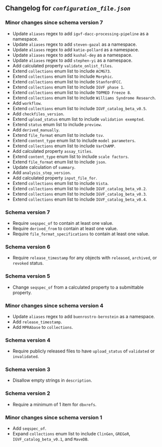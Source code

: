 ## Changelog for *`configuration_file.json`*

### Minor changes since schema version 7

* Update `aliases` regex to add `igvf-dacc-processing-pipeline` as a namespace.
* Update `aliases` regex to add `steven-gazal` as a namespace.
* Update `aliases` regex to add `katie-pollard` as a namespace.
* Update `aliases` regex to add `kushal-dey` as a namespace.
* Update `aliases` regex to add `stephen-yi` as a namespace.
* Add calculated property `validate_onlist_files`.
* Extend `collections` enum list to include `ACMG73`.
* Extend `collections` enum list to include `Morphic`.
* Extend `collections` enum list to include `StanfordFCC`.
* Extend `collections` enum list to include `IGVF phase 1`.
* Extend `collections` enum list to include `TOPMED Freeze 8`.
* Extend `collections` enum list to include `Williams Syndrome Research`.
* Add `workflow`.
* Extend `collections` enum list to include `IGVF_catalog_beta_v0.5`.
* Add `checkfiles_version`.
* Extend `upload_status` enum list to include `validation exempted`.
* Extend `status` enum list to include `preview`.
* Add `derived_manually`.
* Extend `file_format` enum list to include `tsv`.
* Extend `content_type` enum list to include `model parameters`.
* Extend `collections` enum list to include `VarChAMP`.
* Add calculated property `assay_titles`.
* Extend `content_type` enum list to include `scale factors`.
* Extend `file_format` enum list to include `json`.
* Update calculation of `summary`.
* Add `analysis_step_version`.
* Add calculated property `input_file_for`.
* Extend `collections` enum list to include `Vista`.
* Extend `collections` enum list to include `IGVF_catalog_beta_v0.2`.
* Extend `collections` enum list to include `IGVF_catalog_beta_v0.3`.
* Extend `collections` enum list to include `IGVF_catalog_beta_v0.4`.

### Schema version 7

* Require `seqspec_of` to contain at least one value.
* Require `derived_from` to contain at least one value.
* Require `file_format_specifications` to contain at least one value.

### Schema version 6

* Require `release_timestamp` for any objects with `released`, `archived`, or `revoked` status.

### Schema version 5

* Change `seqspec_of` from a calculated property to a submittable property.

### Minor changes since schema version 4

* Update `aliases` regex to add `buenrostro-bernstein` as a namespace.
* Add `release_timestamp`.
* Add `MPRAbase` to `collections`.

### Schema version 4

* Require publicly released files to have `upload_status` of `validated` or `invalidated`.

### Schema version 3

* Disallow empty strings in `description`.

### Schema version 2

* Require a minimum of 1 item for `dbxrefs`.

### Minor changes since schema version 1

* Add `seqspec_of`.
* Expand `collections` enum list to include `ClinGen`, `GREGoR`, `IGVF_catalog_beta_v0.1`, and `MaveDB`.
